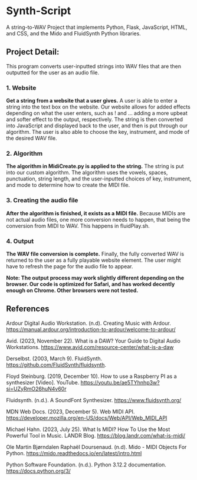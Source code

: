 # Synth-Script
A string-to-WAV Project that implements Python, Flask, JavaScript, HTML, and CSS, and the Mido and FluidSynth Python libraries.

## Project Detail:
This program converts user-inputted strings into WAV files that are then
outputted for the user as an audio file. 

### 1. Website 
**Get a string from a website that a user gives.**
A user is able to enter a string into the text box on the website. Our website allows for added
effects depending on what the user enters, such as ! and ... adding a more upbeat
and softer effect to the output, respectively. The string is then converted into JavaScript and displayed back to the user, and then is put through our algorithm. The user is also able to choose the key, instrument, and mode of the desired WAV file.

### 2. Algorithm
**The algorithm in MidiCreate.py is applied to the string.**
The string is put into our custom algorithm. The algorithm uses the vowels, spaces, punctuation, string length, and the user-inputted choices of key, instrument, and mode to determine how to create the MIDI file. 

### 3. Creating the audio file 
**After the algorithm is finished, it exists as a MIDI file.** Because MIDIs are not actual audio files, one more conversion needs to happen, that being the conversion from MIDI to WAV. This happens in fluidPlay.sh.

### 4. Output 
**The WAV file conversion is complete.** Finally, the fully converted WAV is returned to the user as a fully playable website element. The user might have to refresh the page for the audio file to appear.

**Note: The output process may work slightly different depending on the browser. Our code is optimized for Safari, and has worked decently enough on Chrome. Other browsers were not tested.**


## References

Ardour Digital Audio Workstation. (n.d). Creating Music with Ardour. https://manual.ardour.org/introduction-to-ardour/welcome-to-ardour/ 

Avid. (2023, November 22). What is a DAW? Your Guide to Digital Audio Workstations. https://www.avid.com/resource-center/what-is-a-daw 

Derselbst. (2003, March 9).  FluidSynth. https://github.com/FluidSynth/fluidsynth.

Floyd Steinburg. (2019, December 10). How to use a Raspberry PI as a synthesizer [Video]. YouTube. https://youtu.be/ae5TYhnhp3w?si=UZyRmO26huN4v60r

Fluidsynth. (n.d.). A SoundFont Synthesizer. https://www.fluidsynth.org/

MDN Web Docs. (2023, December 5). Web MIDI API. https://developer.mozilla.org/en-US/docs/Web/API/Web_MIDI_API 

Michael Hahn.  (2023, July 25). What Is MIDI? How To Use the Most Powerful Tool in Music. LANDR Blog. https://blog.landr.com/what-is-midi/

Ole Martin Bjørndalen Raphaël Doursenaud. (n.d). Mido - MIDI Objects For Python. https://mido.readthedocs.io/en/latest/intro.html 

Python Software Foundation. (n.d.). Python 3.12.2 documentation. https://docs.python.org/3/ 









